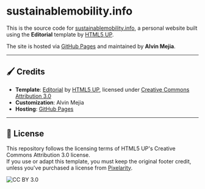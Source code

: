 # sustainablemobility.info

This is the source code for [sustainablemobility.info](https://sustainablemobility.info), a personal website built using the **Editorial** template by [HTML5 UP](https://html5up.net).

The site is hosted via [GitHub Pages](https://pages.github.com/) and maintained by **Alvin Mejia**.

---

## 🖌️ Credits 

- **Template**: [Editorial](https://html5up.net/editorial) by [HTML5 UP](https://html5up.net), licensed under [Creative Commons Attribution 3.0](https://creativecommons.org/licenses/by/3.0/)
- **Customization**: Alvin Mejia
- **Hosting**: [GitHub Pages](https://pages.github.com)

---

## 📜 License

This repository follows the licensing terms of HTML5 UP's Creative Commons Attribution 3.0 license.  
If you use or adapt this template, you must keep the original footer credit, unless you've purchased a license from [Pixelarity](https://pixelarity.com).

![CC BY 3.0](https://licensebuttons.net/l/by/3.0/88x31.png)
